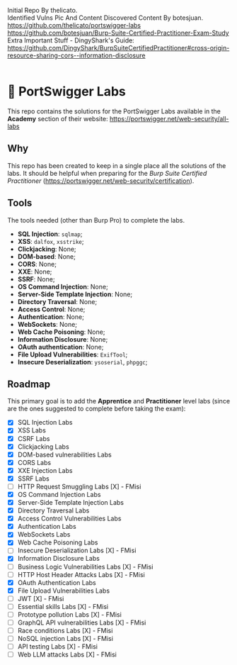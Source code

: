 Initial Repo By thelicato.<br/>
Identified Vulns Pic And Content Discovered Content By botesjuan.<br/>
https://github.com/thelicato/portswigger-labs<br/>
https://github.com/botesjuan/Burp-Suite-Certified-Practitioner-Exam-Study<br/>
Extra Important Stuff - DingyShark's Guide:<br/>
https://github.com/DingyShark/BurpSuiteCertifiedPractitioner#cross-origin-resource-sharing-cors--information-disclosure
<br/>
<br/>
# 🧪 PortSwigger Labs

This repo contains the solutions for the PortSwigger Labs available in the **Academy** section of their website: https://portswigger.net/web-security/all-labs

## Why
This repo has been created to keep in a single place all the solutions of the labs. It should be helpful when preparing for the *Burp Suite Certified Practitioner* (https://portswigger.net/web-security/certification).

## Tools
The tools needed (other than Burp Pro) to complete the labs.

- **SQL Injection**: ``sqlmap``;
- **XSS**: ``dalfox``, ``xsstrike``;
- **Clickjacking**: None;
- **DOM-based**: None;
- **CORS**: None;
- **XXE**: None;
- **SSRF**: None;
- **OS Command Injection**: None;
- **Server-Side Template Injection**: None;
- **Directory Traversal**: None;
- **Access Control**: None;
- **Authentication**: None;
- **WebSockets**: None;
- **Web Cache Poisoning**: None;
- **Information Disclosure**: None;
- **OAuth authentication**: None;
- **File Upload Vulnerabilities**: ``ExifTool``;
- **Insecure Deserialization**: ``ysoserial``, ``phpggc``;

## Roadmap
This primary goal is to add the **Apprentice** and **Practitioner** level labs (since are the ones suggested to complete before taking the exam):
- [x] SQL Injection Labs
- [x] XSS Labs
- [x] CSRF Labs
- [x] Clickjacking Labs
- [x] DOM-based vulnerabilities Labs
- [x] CORS Labs
- [x] XXE Injection Labs
- [x] SSRF Labs
- [ ] HTTP Request Smuggling Labs [X] - FMisi
- [x] OS Command Injection Labs
- [x] Server-Side Template Injection Labs
- [x] Directory Traversal Labs
- [x] Access Control Vulnerabilities Labs
- [x] Authentication Labs
- [x] WebSockets Labs
- [x] Web Cache Poisoning Labs
- [ ] Insecure Deserialization Labs [X] - FMisi
- [x] Information Disclosure Labs
- [ ] Business Logic Vulnerabilities Labs [X] - FMisi
- [ ] HTTP Host Header Attacks Labs [X] - FMisi
- [x] OAuth Authentication Labs
- [x] File Upload Vulnerabilities Labs
- [ ] JWT [X] - FMisi
- [ ] Essential skills Labs [X] - FMisi
- [ ] Prototype pollution Labs [X] - FMisi
- [ ] GraphQL API vulnerabilities Labs [X] - FMisi
- [ ] Race conditions Labs [X] - FMisi
- [ ] NoSQL injection Labs [X] - FMisi
- [ ] API testing Labs [X] - FMisi
- [ ] Web LLM attacks Labs [X] - FMisi
